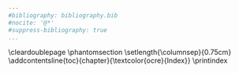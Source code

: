 ```yaml
---
#bibliography: bibliography.bib
#nocite: '@*'
#suppress-bibliography: true
...
```



\cleardoublepage
\phantomsection
\setlength{\columnsep}{0.75cm}
\addcontentsline{toc}{chapter}{\textcolor{ocre}{Index}}
\printindex
